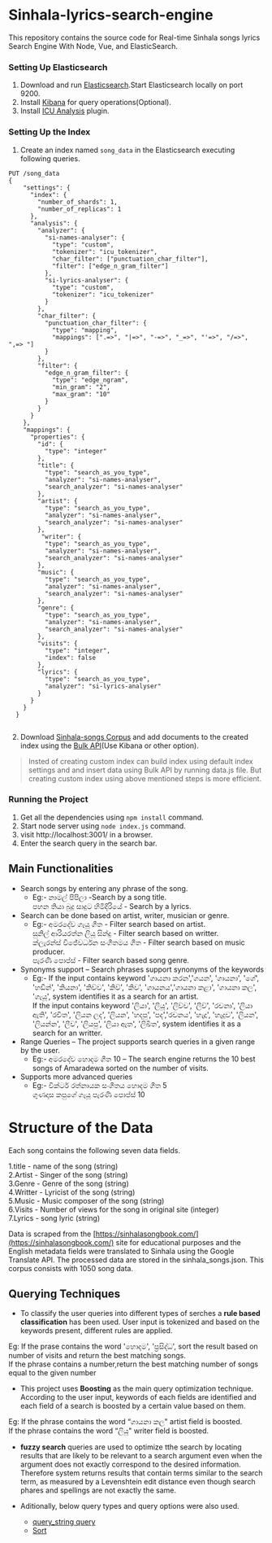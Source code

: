 # Sinhala-lyrics-search-engine
This repository contains the source code for Real-time Sinhala songs lyrics Search Engine With Node, Vue, and ElasticSearch.

### Setting Up Elasticsearch
1. Download and run [Elasticsearch](https://www.elastic.co/downloads/elasticsearch).Start Elasticsearch locally on port 9200.
2. Install [Kibana](https://www.elastic.co/downloads/kibana) for query operations(Optional).
3. Install [ICU Analysis](https://www.elastic.co/guide/en/elasticsearch/plugins/current/analysis-icu.html) plugin.

### Setting Up the Index
1. Create an index named `song_data` in the Elasticsearch executing following queries.
```
PUT /song_data
{
    "settings": {
      "index": {
        "number_of_shards": 1,
        "number_of_replicas": 1
      },
      "analysis": {
        "analyzer": {
          "si-names-analyser": {
            "type": "custom",
            "tokenizer": "icu_tokenizer",
            "char_filter": ["punctuation_char_filter"],
            "filter": ["edge_n_gram_filter"]
          },
          "si-lyrics-analyser": {
            "type": "custom",
            "tokenizer": "icu_tokenizer"
          }
        },
        "char_filter": {
          "punctuation_char_filter": {
            "type": "mapping",
            "mappings": [".=>", "|=>", "-=>", "_=>", "'=>", "/=>", ",=> "]
          }
        },
        "filter": {
          "edge_n_gram_filter": {
            "type": "edge_ngram",
            "min_gram": "2",
            "max_gram": "10"
          }
        }
      }
    },
    "mappings": {
      "properties": {
        "id": {
          "type": "integer"
        },
        "title": {
          "type": "search_as_you_type",
          "analyzer": "si-names-analyser",
          "search_analyzer": "si-names-analyser"
        },
        "artist": {
          "type": "search_as_you_type",
          "analyzer": "si-names-analyser",
          "search_analyzer": "si-names-analyser"
        },
         "writer": {
          "type": "search_as_you_type",
          "analyzer": "si-names-analyser",
          "search_analyzer": "si-names-analyser"
        },
        "music": {
          "type": "search_as_you_type",
          "analyzer": "si-names-analyser",
          "search_analyzer": "si-names-analyser"
        },
        "genre": {
          "type": "search_as_you_type",
          "analyzer": "si-names-analyser",
          "search_analyzer": "si-names-analyser"
        }, 
        "visits": {
          "type": "integer",
          "index": false
        },
        "lyrics": {
          "type": "search_as_you_type",
          "analyzer": "si-lyrics-analyser"
        }
      }
    }
  }
  
```
2. Download [Sinhala-songs Corpus](https://github.com/ChanikaRuchini/Sinhala-lyrics-search-engine/blob/master/sinhala_songs.json) and add documents to the created index using the [Bulk API](https://www.elastic.co/guide/en/elasticsearch/reference/current/docs-bulk.html)(Use Kibana or other option).

> Insted of creating custom index can build index using default index settings and and insert data using Bulk API by running data.js file. But creating custom index using above mentioned steps is more efficient.


### Running the Project

1. Get all the dependencies using `npm install` command.
2. Start node server using `node index.js` command.
3. visit http://localhost:3001/ in a browser.
4. Enter the search query in the search bar.

## Main Functionalities

* Search songs by entering any phrase of the song.
    * Eg:- නාමල් පිපිලා -Search by a song title.  <br>
           පහන තියා බුදු සාදුට හිමිදිරියේ - Search by a lyrics.
* Search can be done based on artist, writer, musician or genre.  <br>
     * Eg:- අමරදේව ගැයූ ගීත - Filter search based on artist.  <br>
            සුනිල් ආරියරත්න ලියූ සින්දු - Filter search based on writter.  <br>
            ක්ලැරන්ස් විජේවර්ධන සංගීතමය ගීත - Filter search based on music producer.  <br>
             පැරණි පොප්ස් - Filter search based song genre.
* Synonyms support – Search phrases support synonyms of the keywords
    * Eg:- If the input contains keyword 'ගායනා කරන','ගයන', 'ගායනා', '‌ගේ', 'හඩින්', 'කියනා', 'කිව්ව', 'කිව්', 'කිව', 'ගායනය','ගායනා කළා', 'ගායනා කල', 'ගැයූ', system identifies it as a search for an artist.  <br>
        If the input contains keyword 'ලියා', 'ලියූ', 'ලිව්ව', 'ලිව්', 'රචනා', 'ලියා ඇති', 'රචිත', 'ලියන ලද', 'ලියන', 'හදපු', 'පද','රචනය', 'හැදූ', 'හැදුව', 'ලියන', 'ලියන්න', 'ලීව', 'ලියපු', 'ලියා ඇත', 'ලිඛිත', system identifies it as a search for an writter.
* Range Queries – The project supports search queries in a given range by the user.
    * Eg:- අමරදේව හොදම ගීත 10 – The search engine returns the 10 best songs of Amaradewa sorted on the number of visits. 
* Supports more advanced queries 
    * Eg:- වික්ටර් රත්නායක සංගීතය හොදම ගීත 5  <br>
           ගුණදාස කපුගේ ගැයූ පැරණි පොප්ස් 10 <br>

# Structure of the Data

Each song contains the following seven data fields.

1.title - name of the song (string)  <br>
2.Artist - Singer of the song (string)  <br>
3.Genre - Genre of the song (string)  <br>
4.Writter - Lyricist of the song (string)  <br>
5.Music - Music composer of the song (string)  <br>
6.Visits - Number of views for the song in original site (integer)  <br>
7.Lyrics - song lyric (string)  <br>

Data is scraped from the [https://sinhalasongbook.com/](https://sinhalasongbook.com/) site for educational purposes  and the English metadata fields were translated to Sinhala using the Google Translate API. The processed data are stored in the sinhala_songs.json. This corpus consists with 1050 song data.


## Querying Techniques

* To classify the user queries into different types of serches a **rule based classification** has been used. User input is tokenized and based on the keywords present, different rules are applied.

Eg: If the prase contains the word 'හොදම', 'ප්‍රසිද්ධ', sort the result based on number of visits and return the    best matching songs.  <br>
 If the phrase contains a number,return the best matching number of songs equal to the given number


* This project uses **Boosting** as the main query optimization technique. According to the user input, keywords of each fields are identified and each field of a search is boosted by a certain value based on them.

Eg: If the phrase contains the word “ගායනා කල" artist field is boosted.  <br>
    If the phrase contains the word “ලියූ" writer field is boosted.  <br>

* **fuzzy search** queries are used to optimize tthe search by locating results that are likely to be relevant to a search argument even when the argument does not exactly correspond to the desired information. Therefore system returns results that contain terms similar to the search term, as measured by a Levenshtein edit distance even though search phares and spellings are not exactly the same.

* Aditionally, below query types and query options were also used.
    - [query_string query](https://www.elastic.co/guide/en/elasticsearch/reference/current/query-dsl-query-string-query.html#query-dsl-query-string-query) 
    - [Sort](https://www.elastic.co/guide/en/elasticsearch/reference/6.8/search-request-sort.html)
